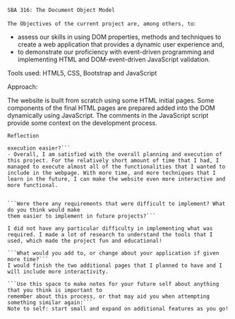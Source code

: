 `SBA 316: The Document Object Model`

```The Objectives of the current project are, among others, to```:
- assess our skills in using DOM properties, methods and techniques to create a web application that provides a dynamic user experience and, 
- to demonstrate our proficiency with event-driven programming and implementing HTML and DOM-event-driven JavaScript validation.

Tools used: HTML5, CSS, Bootstrap and JavaScript

Approach:

The website is built from scratch using some HTML initial pages. Some components of the final HTML pages are prepared added into the DOM dynamically using JavaScript. The comments in the JavaScript script provide some context on the development process. 

`Reflection`
```What could you have done differently during the planning stages of your project to make the
execution easier?```
- Overall, I am satisfied with the overall planning and execution of this project. For the relatively short amount of time that I had, I managed to execute almost all of the functionalities that I wanted to include in the webpage. With more time, and more techniques that I learn in the future, I can make the website even more interactive and more functional. 


```Were there any requirements that were difficult to implement? What do you think would make
them easier to implement in future projects?```

I did not have any particular difficulty in implementing what was required. I made a lot of research to understand the tools that I used, which made the project fun and educational!

```What would you add to, or change about your application if given more time?```
I would finish the two additional pages that I planned to have and I will include more interactivity. 

```Use this space to make notes for your future self about anything that you think is important to
remember about this process, or that may aid you when attempting something similar again:```
Note to self: start small and expand on additional features as you go!
